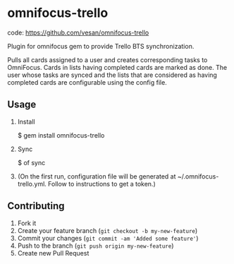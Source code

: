 # omnifocus-trello

code: https://github.com/vesan/omnifocus-trello

Plugin for omnifocus gem to provide Trello BTS synchronization.

Pulls all cards assigned to a user and creates corresponding tasks to OmniFocus.
Cards in lists having completed cards are marked as done. The user whose tasks
are synced and the lists that are considered as having completed cards are
configurable using the config file.

## Usage

1. Install

    $ gem install omnifocus-trello

2. Sync

    $ of sync

3. (On the first run, configuration file will be generated at
   ~/.omnifocus-trello.yml. Follow to instructions to get a token.)

## Contributing

1. Fork it
2. Create your feature branch (`git checkout -b my-new-feature`)
3. Commit your changes (`git commit -am 'Added some feature'`)
4. Push to the branch (`git push origin my-new-feature`)
5. Create new Pull Request

